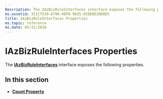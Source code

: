```yaml
---
Description: The IAzBizRuleInterfaces interface exposes the following properties.
ms.assetid: 311C7539-A790-48F8-9835-8CDE0E20D8D5
title: IAzBizRuleInterfaces Properties
ms.topic: reference
ms.date: 05/31/2018
---
```


# IAzBizRuleInterfaces Properties

The [**IAzBizRuleInterfaces**](/windows/desktop/api/Azroles/nn-azroles-iazbizruleinterfaces) interface exposes the following properties.

## In this section

-   [**Count Property**](/windows/desktop/api/Azroles/nf-azroles-iazbizruleinterfaces-get_count)

 

 




